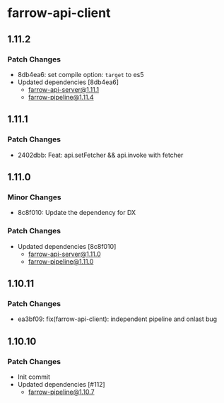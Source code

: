 # farrow-api-client

## 1.11.2

### Patch Changes

- 8db4ea6: set compile option: `target` to es5
- Updated dependencies [8db4ea6]
  - farrow-api-server@1.11.1
  - farrow-pipeline@1.11.4

## 1.11.1

### Patch Changes

- 2402dbb: Feat: api.setFetcher && api.invoke with fetcher

## 1.11.0

### Minor Changes

- 8c8f010: Update the dependency for DX

### Patch Changes

- Updated dependencies [8c8f010]
  - farrow-api-server@1.11.0
  - farrow-pipeline@1.11.0

## 1.10.11

### Patch Changes

- ea3bf09: fix(farrow-api-client): independent pipeline and onlast bug

## 1.10.10

### Patch Changes

- Init commit
- Updated dependencies [#112]
  - farrow-pipeline@1.10.7
